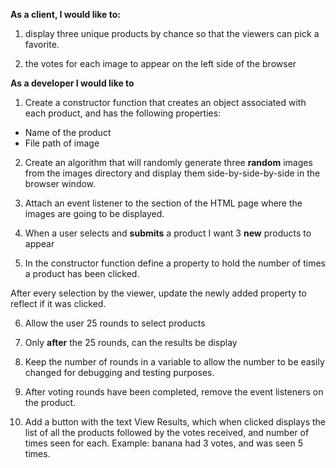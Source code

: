
**As a client, I would like to:**

1. display three unique products by chance so that the viewers can pick a favorite.

2. the votes for each image to appear on the left side of the browser

**As a developer I would like to**

1. Create a constructor function that creates an object associated with each product, and has the following properties:

- Name of the product
- File path of image

2. Create an algorithm that will randomly generate three **random** images from the images directory and display them side-by-side-by-side in the browser window.

3. Attach an event listener to the section of the HTML page where the images are going to be displayed.

4. When a user selects and **submits** a product I want 3 **new** products to appear

5. In the constructor function define a property to hold the number of times a product has been clicked.

After every selection by the viewer, update the newly added property to reflect if it was clicked.

6. Allow the user 25 rounds to select products

7. Only **after** the 25 rounds, can the results be display

8. Keep the number of rounds in a variable to allow the number to be easily changed for debugging and testing purposes.

9. After voting rounds have been completed, remove the event listeners on the product.

10. Add a button with the text View Results, which when clicked displays the list of all the products followed by the votes received, and number of times seen for each. Example: banana had 3 votes, and was seen 5 times.